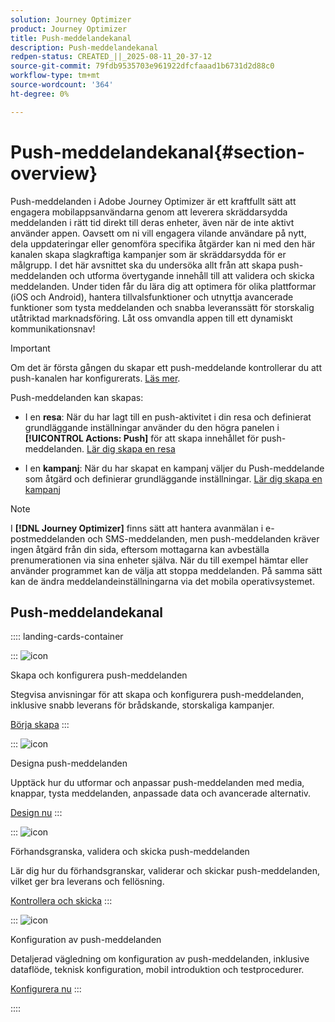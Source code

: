 ```yaml
---
solution: Journey Optimizer
product: Journey Optimizer
title: Push-meddelandekanal
description: Push-meddelandekanal
redpen-status: CREATED_||_2025-08-11_20-37-12
source-git-commit: 79fdb9535703e961922dfcfaaad1b6731d2d88c0
workflow-type: tm+mt
source-wordcount: '364'
ht-degree: 0%

---
```



# Push-meddelandekanal{#section-overview}

Push-meddelanden i Adobe Journey Optimizer är ett kraftfullt sätt att engagera mobilappsanvändarna genom att leverera skräddarsydda meddelanden i rätt tid direkt till deras enheter, även när de inte aktivt använder appen. Oavsett om ni vill engagera vilande användare på nytt, dela uppdateringar eller genomföra specifika åtgärder kan ni med den här kanalen skapa slagkraftiga kampanjer som är skräddarsydda för er målgrupp. I det här avsnittet ska du undersöka allt från att skapa push-meddelanden och utforma övertygande innehåll till att validera och skicka meddelanden. Under tiden får du lära dig att optimera för olika plattformar (iOS och Android), hantera tillvalsfunktioner och utnyttja avancerade funktioner som tysta meddelanden och snabba leveranssätt för storskalig utåtriktad marknadsföring. Låt oss omvandla appen till ett dynamiskt kommunikationsnav!

>[!IMPORTANT]
>
>Om det är första gången du skapar ett push-meddelande kontrollerar du att push-kanalen har konfigurerats. [Läs mer](../using/push/push-configuration.md).


Push-meddelanden kan skapas:

* I en **resa**: När du har lagt till en push-aktivitet i din resa och definierat grundläggande inställningar använder du den högra panelen i **[!UICONTROL Actions: Push]** för att skapa innehållet för push-meddelanden. [Lär dig skapa en resa](../using/building-journeys/journey-gs.md)

* I en **kampanj**: När du har skapat en kampanj väljer du Push-meddelande som åtgärd och definierar grundläggande inställningar. [Lär dig skapa en kampanj](../using/campaigns/create-campaign.md#configure)


>[!NOTE]
>
>I **[!DNL Journey Optimizer]** finns sätt att hantera avanmälan i e-postmeddelanden och SMS-meddelanden, men push-meddelanden kräver ingen åtgärd från din sida, eftersom mottagarna kan avbeställa prenumerationen via sina enheter själva. När du till exempel hämtar eller använder programmet kan de välja att stoppa meddelanden. På samma sätt kan de ändra meddelandeinställningarna via det mobila operativsystemet.


## Push-meddelandekanal

:::: landing-cards-container

:::
![icon](https://cdn.experienceleague.adobe.com/icons/circle-play.svg?lang=sv-SE)

Skapa och konfigurera push-meddelanden

Stegvisa anvisningar för att skapa och konfigurera push-meddelanden, inklusive snabb leverans för brådskande, storskaliga kampanjer.

[Börja skapa](../using/push/create-push.md)
:::

:::
![icon](https://cdn.experienceleague.adobe.com/icons/puzzle-piece.svg?lang=sv-SE)

Designa push-meddelanden

Upptäck hur du utformar och anpassar push-meddelanden med media, knappar, tysta meddelanden, anpassade data och avancerade alternativ.

[Design nu](../using/push/design-push.md)
:::

:::
![icon](https://cdn.experienceleague.adobe.com/icons/list-check.svg?lang=sv-SE)

Förhandsgranska, validera och skicka push-meddelanden

Lär dig hur du förhandsgranskar, validerar och skickar push-meddelanden, vilket ger bra leverans och fellösning.

[Kontrollera och skicka](../using/push/send-push.md)
:::

:::
![icon](https://cdn.experienceleague.adobe.com/icons/gear.svg?lang=sv-SE)

Konfiguration av push-meddelanden

Detaljerad vägledning om konfiguration av push-meddelanden, inklusive dataflöde, teknisk konfiguration, mobil introduktion och testprocedurer.

[Konfigurera nu](../using/push/push-configuration.md)
:::

::::
